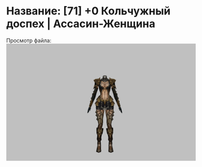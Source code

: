 # Название: [71] +0 Кольчужный доспех | Ассасин-Женщина

Просмотр файла:
![p070005.png](p070005.png)
